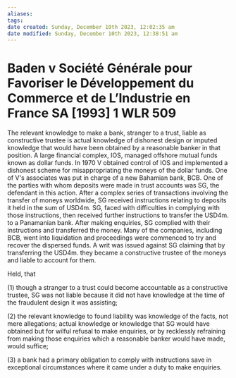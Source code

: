 ```yaml
---
aliases: 
tags: 
date created: Sunday, December 10th 2023, 12:02:35 am
date modified: Sunday, December 10th 2023, 12:38:51 am
---
```


# Baden v Société Générale pour Favoriser le Développement du Commerce et de L’Industrie en France SA [1993] 1 WLR 509

The relevant knowledge to make a bank, stranger to a trust, liable as constructive trustee is actual knowledge of dishonest design or imputed knowledge that would have been obtained by a reasonable banker in that position. A large financial complex, IOS, managed offshore mutual funds known as dollar funds. In 1970 V obtained control of IOS and implemented a dishonest scheme for misappropriating the moneys of the dollar funds. One of V's associates was put in charge of a new Bahamian bank, BCB. One of the parties with whom deposits were made in trust accounts was SG, the defendant in this action. After a complex series of transactions involving the transfer of moneys worldwide, SG received instructions relating to deposits it held in the sum of USD4m. SG, faced with difficulties in complying with those instructions, then received further instructions to transfer the USD4m. to a Panamanian bank. After making enquiries, SG complied with their instructions and transferred the money. Many of the companies, including BCB, went into liquidation and proceedings were commenced to try and recover the dispersed funds. A writ was issued against SG claiming that by transferring the USD4m. they became a constructive trustee of the moneys and liable to account for them.

Held, that

(1) though a stranger to a trust could become accountable as a constructive trustee, SG was not liable because it did not have knowledge at the time of the fraudulent design it was assisting;

(2) the relevant knowledge to found liability was knowledge of the facts, not mere allegations; actual knowledge or knowledge that SG would have obtained but for wilful refusal to make enquiries, or by recklessly refraining from making those enquiries which a reasonable banker would have made, would suffice;

(3) a bank had a primary obligation to comply with instructions save in exceptional circumstances where it came under a duty to make enquiries.
